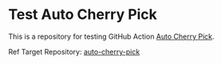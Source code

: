 # Test Auto Cherry Pick

This is a repository for testing GitHub Action [Auto Cherry Pick](https://github.com/marketplace/actions/auto-cherry-pick).

Ref Target Repository: [auto-cherry-pick](https://github.com/mintsweet/auto-cherry-pick)